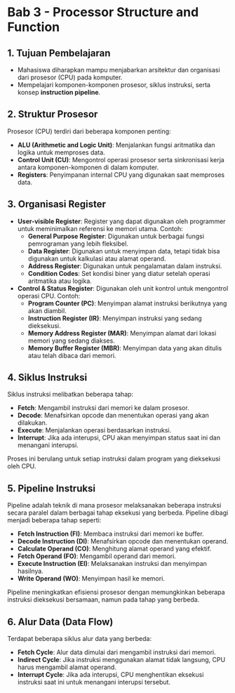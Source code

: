 # Bab 3 - Processor Structure and Function

## 1. Tujuan Pembelajaran

- Mahasiswa diharapkan mampu menjabarkan arsitektur dan organisasi dari prosesor (CPU) pada komputer.
- Mempelajari komponen-komponen prosesor, siklus instruksi, serta konsep **instruction pipeline**.

## 2. Struktur Prosesor

Prosesor (CPU) terdiri dari beberapa komponen penting:

- **ALU (Arithmetic and Logic Unit)**: Menjalankan fungsi aritmatika dan logika untuk memproses data.
- **Control Unit (CU)**: Mengontrol operasi prosesor serta sinkronisasi kerja antara komponen-komponen di dalam komputer.
- **Registers**: Penyimpanan internal CPU yang digunakan saat memproses data.

## 3. Organisasi Register

- **User-visible Register**: Register yang dapat digunakan oleh programmer untuk meminimalkan referensi ke memori utama. Contoh:
  - **General Purpose Register**: Digunakan untuk berbagai fungsi pemrograman yang lebih fleksibel.
  - **Data Register**: Digunakan untuk menyimpan data, tetapi tidak bisa digunakan untuk kalkulasi atau alamat operand.
  - **Address Register**: Digunakan untuk pengalamatan dalam instruksi.
  - **Condition Codes**: Set kondisi biner yang diatur setelah operasi aritmatika atau logika.
- **Control & Status Register**: Digunakan oleh unit kontrol untuk mengontrol operasi CPU. Contoh:
  - **Program Counter (PC)**: Menyimpan alamat instruksi berikutnya yang akan diambil.
  - **Instruction Register (IR)**: Menyimpan instruksi yang sedang dieksekusi.
  - **Memory Address Register (MAR)**: Menyimpan alamat dari lokasi memori yang sedang diakses.
  - **Memory Buffer Register (MBR)**: Menyimpan data yang akan ditulis atau telah dibaca dari memori.

## 4. Siklus Instruksi

Siklus instruksi melibatkan beberapa tahap:

- **Fetch**: Mengambil instruksi dari memori ke dalam prosesor.
- **Decode**: Menafsirkan opcode dan menentukan operasi yang akan dilakukan.
- **Execute**: Menjalankan operasi berdasarkan instruksi.
- **Interrupt**: Jika ada interupsi, CPU akan menyimpan status saat ini dan menangani interupsi.

Proses ini berulang untuk setiap instruksi dalam program yang dieksekusi oleh CPU.

## 5. Pipeline Instruksi

Pipeline adalah teknik di mana prosesor melaksanakan beberapa instruksi secara paralel dalam berbagai tahap eksekusi yang berbeda. Pipeline dibagi menjadi beberapa tahap seperti:

- **Fetch Instruction (FI)**: Membaca instruksi dari memori ke buffer.
- **Decode Instruction (DI)**: Menafsirkan opcode dan menentukan operand.
- **Calculate Operand (CO)**: Menghitung alamat operand yang efektif.
- **Fetch Operand (FO)**: Mengambil operand dari memori.
- **Execute Instruction (EI)**: Melaksanakan instruksi dan menyimpan hasilnya.
- **Write Operand (WO)**: Menyimpan hasil ke memori.

Pipeline meningkatkan efisiensi prosesor dengan memungkinkan beberapa instruksi dieksekusi bersamaan, namun pada tahap yang berbeda.

## 6. Alur Data (Data Flow)

Terdapat beberapa siklus alur data yang berbeda:

- **Fetch Cycle**: Alur data dimulai dari mengambil instruksi dari memori.
- **Indirect Cycle**: Jika instruksi menggunakan alamat tidak langsung, CPU harus mengambil alamat operand.
- **Interrupt Cycle**: Jika ada interupsi, CPU menghentikan eksekusi instruksi saat ini untuk menangani interupsi tersebut.
